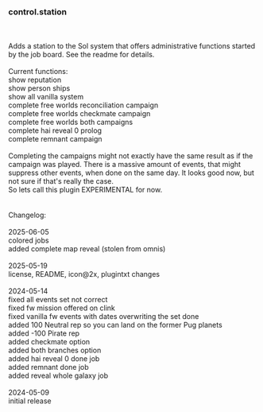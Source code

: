 ### control.station
<br>
<br>
Adds a station to the Sol system that offers administrative functions started by the job board. See the readme for details.<br>
<br>
Current functions:<br>
show reputation<br>
show person ships<br>
show all vanilla system<br>
complete free worlds reconciliation campaign<br>
complete free worlds checkmate campaign<br>
complete free worlds both campaigns<br>
complete hai reveal 0 prolog<br>
complete remnant campaign<br>
<br>
Completing the campaigns might not exactly have the same result as if the campaign was played. There is a massive amount of events, that might suppress other events, when done on the same day. It looks good now, but not sure if that's really the case.<br>
So lets call this plugin EXPERIMENTAL for now.<br>
<br>
<br>
Changelog:<br>
<br>
2025-06-05<br>
colored jobs<br>
added complete map reveal (stolen from omnis)<br>
<br>
2025-05-19<br>
license, README, icon@2x, plugintxt changes<br>
<br>
2024-05-14<br>
fixed all events set not correct<br>
fixed fw mission offered on clink<br>
fixed vanilla fw events with dates overwriting the set done<br>
added 100 Neutral rep so you can land on the former Pug planets<br>
added -100 Pirate rep<br>
added checkmate option<br>
added both branches option<br>
added hai reveal 0 done job<br>
added remnant done job<br>
added reveal whole galaxy job<br>
<br>
2024-05-09<br>
initial release<br>


